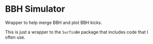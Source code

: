 # BBH Simulator
Wrapper to help merge BBH and plot BBH kicks.

This is just a wrapper to the `SurfinBH` package that includes code that I often use.
